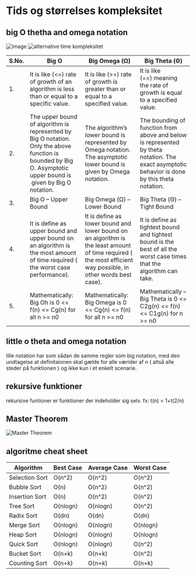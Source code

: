 # Tids og størrelses kompleksitet

## big O thetha and omega notation

![image](https://media.geeksforgeeks.org/wp-content/cdn-uploads/mypic.png)
![alternative time kompleksitet](https://i.imgur.com/dQXTubC.png)

| S.No.| Big O                                                                                                                                                                | Big Omega&nbsp;(Ω)                                                                                                                                             | Big Theta&nbsp;(Θ)                                                                                                                            |
|---------|----------------------------------------------------------------------------------------------------------------------------------------------------------------------|----------------------------------------------------------------------------------------------------------------------------------------------------------------|-----------------------------------------------------------------------------------------------------------------------------------------------|
| 1.      | It is like (&lt;=)&nbsp;rate of growth of an algorithm is less than or equal to a specific value.&nbsp;                                                              | It is like (&gt;=)&nbsp;rate of growth is greater than or equal to a specified value.                                                                          | It is like (==)&nbsp;meaning the rate of growth is equal to a specified value.                                                                |
| 2.      | The upper bound of algorithm is represented by Big O notation. Only the above function is bounded by Big O. Asymptotic upper bound is &nbsp;given by Big O notation. | The algorithm’s lower bound is represented by Omega notation. The asymptotic lower bound is given by Omega notation.                                           | The bounding of function from above and below is represented by theta notation. The exact asymptotic behavior is done by this theta notation. |
| 3.      | Big O – Upper Bound                                                                                                                                                  | Big Omega (Ω) – Lower Bound                                                                                                                                    | Big Theta (Θ) – Tight Bound                                                                                                                   |
| 4.      | It is define as upper bound and upper bound on an algorithm is the most amount of time required ( the worst case performance).                                       | It is define as lower bound and lower bound on an algorithm is the least amount of time required ( the most efficient way possible, in other words best case). | It is define as tightest bound and tightest bound is the best of all the worst case times that the algorithm can take.                        |
| 5.      | Mathematically: Big Oh is 0 &lt;= f(n) &lt;= Cg(n) for all n &gt;= n0                                                                                                | Mathematically: Big Omega is 0 &lt;= Cg(n) &lt;= f(n) for all n &gt;= n0                                                                                       | Mathematically – Big Theta is 0 &lt;= C2g(n) &lt;= f(n) &lt;= C1g(n) for n &gt;= n0                                                           |

## little o theta and omega notation
lille notation har som sådan de samme regler som big notation, med den undtagelse at definitaionen skal gælde for alle værider af n ( altså alle steder på funktionen ) og ikke kun i et enkelt scenarie.

## rekursive funktioner
rekursive funtioner er funktioner der indeholder sig selv. fx:
t(n) = 1+t(2/n)

## Master Theorem
![Master Theorem](https://i.imgur.com/coKFB7D.png)

## algoritme cheat sheet

| Algorithm      | Best Case | Average Case | Worst Case |
|----------------|-----------|--------------|------------|
| Selection Sort | O(n^2)    | O(n^2)       | O(n^2)     |
| Bubble Sort    | O(n)      | O(n^2)       | O(n^2)     |
| Insertion Sort | O(n)      | O(n^2)       | O(n^2)     |
| Tree Sort      | O(nlogn)  | O(nlogn)     | O(n^2)     |
| Radix Sort     | O(dn)     | O(dn)        | O(dn)      |
| Merge Sort     | O(nlogn)  | O(nlogn)     | O(nlogn)   |
| Heap Sort      | O(nlogn)  | O(nlogn)     | O(nlogn)   |
| Quick Sort     | O(nlogn)  | O(nlogn)     | O(n^2)     |
| Bucket Sort    | O(n+k)    | O(n+k)       | O(n^2)     |
| Counting Sort  | O(n+k)    | O(n+k)       | O(n+k)     |

